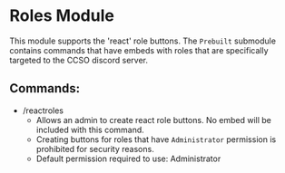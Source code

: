 ﻿# Roles Module

This module supports the 'react' role buttons. The `Prebuilt` submodule contains commands that have embeds with roles that are specifically targeted to the CCSO discord server.

## Commands:
- /reactroles
    - Allows an admin to create react role buttons. No embed will be included with this command.
    - Creating buttons for roles that have `Administrator` permission is prohibited for security reasons.
    - Default permission required to use: Administrator